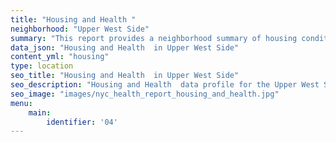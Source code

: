 ```yaml
---
title: "Housing and Health "
neighborhood: "Upper West Side"
summary: "This report provides a neighborhood summary of housing conditions and related health outcomes. It also describes population characteristics that can increase vulnerability to housing hazards."
data_json: "Housing and Health  in Upper West Side"
content_yml: "housing"
type: location
seo_title: "Housing and Health  in Upper West Side"
seo_description: "Housing and Health  data profile for the Upper West Side neighborhood of NYC."
seo_image: "images/nyc_health_report_housing_and_health.jpg"
menu:
    main:
        identifier: '04'
---
```

